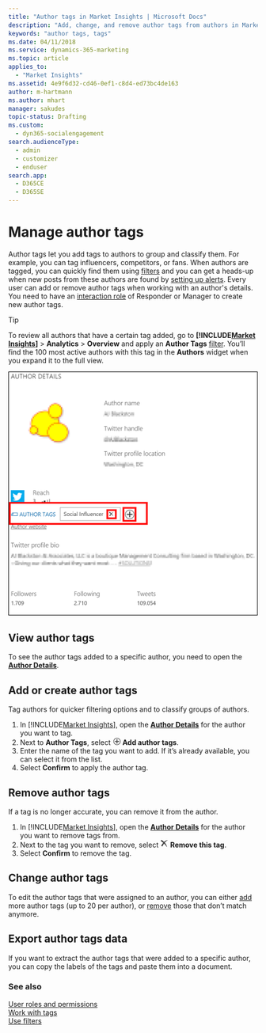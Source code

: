 ```yaml
---
title: "Author tags in Market Insights | Microsoft Docs"
description: "Add, change, and remove author tags from authors in Market Insights"
keywords: "author tags, tags"
ms.date: 04/11/2018
ms.service: dynamics-365-marketing
ms.topic: article
applies_to: 
  - "Market Insights"
ms.assetid: 4e9f6d32-cd46-0ef1-c8d4-ed73bc4de163
author: m-hartmann
ms.author: mhart
manager: sakudes
topic-status: Drafting
ms.custom: 
  - dyn365-socialengagement
search.audienceType: 
  - admin
  - customizer
  - enduser
search.app: 
  - D365CE
  - D365SE
---
```


# Manage author tags

Author tags let you add tags to authors to group and classify them. For example, you can tag influencers, competitors, or fans. When authors are tagged, you can quickly find them using [filters](understand-filters.md) and you can get a heads-up when new posts from these authors are found by [setting up alerts](email-alerts.md). 
Every user can add or remove author tags when working with an author's details. You need to have an [interaction role](user-roles.md) of Responder or Manager to create new author tags.

> [!TIP]
> To review all authors that have a certain tag added, go to **[!INCLUDE[Market Insights](../includes/pn-market-insights-short.md)]** > **Analytics** > **Overview** and apply an **Author Tags** [filter](use-filters.md). You’ll find the 100 most active authors with this tag in the **Authors** widget when you expand it to the full view. 

![author details with highlighted buttons to add and remove an author tag](media/author-tags-in-author-details.png "Author details with highlighted buttons to add and remove an author tag")

## View author tags

To see the author tags added to a specific author, you need to open the **[Author Details](author-details.md)**. 

## Add or create author tags

Tag authors for quicker filtering options and to classify groups of authors.

1. In [!INCLUDE[Market Insights](../includes/pn-market-insights-short.md)], open the **[Author Details](author-details.md)** for the author you want to tag. 
2. Next to **Author Tags**, select ![add author tags symbol](media/add-icon.png "Add author tags symbol") **Add author tags**.
3. Enter the name of the tag you want to add. If it’s already available, you can select it from the list. 
4. Select **Confirm** to apply the author tag.

## Remove author tags

If a tag is no longer accurate, you can remove it from the author.

1. In [!INCLUDE[Market Insights](../includes/pn-market-insights-short.md)], open the **[Author Details](author-details.md)** for the author you want to remove tags from. 
2. Next to the tag you want to remove, select ![remove this tag symbol](media/delete-icon.png "Remove this tag symbol") **Remove this tag**.
3. Select **Confirm** to remove the tag.

## Change author tags

To edit the author tags that were assigned to an author, you can either [add](#add-or-create-author-tags) more author tags (up to 20 per author), or [remove](#remove-author-tags) those that don’t match anymore. 

## Export author tags data

If you want to extract the author tags that were added to a specific author, you can copy the labels of the tags and paste them into a document.

### See also

[User roles and permissions](user-roles.md)    
[Work with tags](tags.md)    
[Use filters](use-filters.md)
